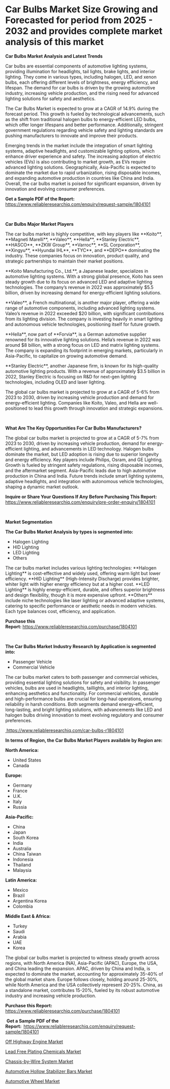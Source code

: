 <p><h1>Car Bulbs Market Size Growing and Forecasted for period from 2025 - 2032 and provides complete market analysis of this market</h1></p><p><strong>Car Bulbs Market Analysis and Latest Trends</strong></p>
<p><p>Car bulbs are essential components of automotive lighting systems, providing illumination for headlights, tail lights, brake lights, and interior lighting. They come in various types, including halogen, LED, and xenon bulbs, each offering different levels of brightness, energy efficiency, and lifespan. The demand for car bulbs is driven by the growing automotive industry, increasing vehicle production, and the rising need for advanced lighting solutions for safety and aesthetics.</p><p>The Car Bulbs Market is expected to grow at a CAGR of 14.9% during the forecast period. This growth is fueled by technological advancements, such as the shift from traditional halogen bulbs to energy-efficient LED bulbs, which offer longer lifespans and better performance. Additionally, stringent government regulations regarding vehicle safety and lighting standards are pushing manufacturers to innovate and improve their products.</p><p>Emerging trends in the market include the integration of smart lighting systems, adaptive headlights, and customizable lighting options, which enhance driver experience and safety. The increasing adoption of electric vehicles (EVs) is also contributing to market growth, as EVs require advanced lighting solutions. Geographically, Asia-Pacific is expected to dominate the market due to rapid urbanization, rising disposable incomes, and expanding automotive production in countries like China and India. Overall, the car bulbs market is poised for significant expansion, driven by innovation and evolving consumer preferences.</p></p>
<p><strong>Get a Sample PDF of the Report:&nbsp;</strong> <a href="https://www.reliableresearchiq.com/enquiry/request-sample/1804101?utm_campaign=1159&utm_medium=2&utm_source=Github&utm_content=ia&utm_term=22012025&utm_id=car-bulbs">https://www.reliableresearchiq.com/enquiry/request-sample/1804101</a></p>
<p>&nbsp;</p>
<p><strong>Car Bulbs Major Market Players</strong></p>
<p><p>The car bulbs market is highly competitive, with key players like **Koito**, **Magneti Marelli**, **Valeo**, **Hella**, **Stanley Electric**, **HASCO**, **ZKW Group**, **Varroc**, **SL Corporation**, **Xingyu**, **Hyundai IHL**, **TYC**, and **DEPO** dominating the industry. These companies focus on innovation, product quality, and strategic partnerships to maintain their market positions.</p><p>**Koito Manufacturing Co., Ltd.**, a Japanese leader, specializes in automotive lighting systems. With a strong global presence, Koito has seen steady growth due to its focus on advanced LED and adaptive lighting technologies. The company’s revenue in 2022 was approximately $5.5 billion, driven by increasing demand for energy-efficient lighting solutions.</p><p>**Valeo**, a French multinational, is another major player, offering a wide range of automotive components, including advanced lighting systems. Valeo’s revenue in 2022 exceeded $20 billion, with significant contributions from its lighting division. The company is investing heavily in smart lighting and autonomous vehicle technologies, positioning itself for future growth.</p><p>**Hella**, now part of **Forvia**, is a German automotive supplier renowned for its innovative lighting solutions. Hella’s revenue in 2022 was around $8 billion, with a strong focus on LED and matrix lighting systems. The company is expanding its footprint in emerging markets, particularly in Asia-Pacific, to capitalize on growing automotive demand.</p><p>**Stanley Electric**, another Japanese firm, is known for its high-quality automotive lighting products. With a revenue of approximately $3.5 billion in 2022, Stanley Electric is focusing on R&D for next-gen lighting technologies, including OLED and laser lighting.</p><p>The global car bulbs market is projected to grow at a CAGR of 5-6% from 2023 to 2030, driven by increasing vehicle production and demand for energy-efficient lighting. Companies like Koito, Valeo, and Hella are well-positioned to lead this growth through innovation and strategic expansions.</p></p>
<p>&nbsp;</p>
<p><strong>What Are The Key Opportunities For Car Bulbs Manufacturers?</strong></p>
<p><p>The global car bulbs market is projected to grow at a CAGR of 5-7% from 2023 to 2030, driven by increasing vehicle production, demand for energy-efficient lighting, and advancements in LED technology. Halogen bulbs dominate the market, but LED adoption is rising due to superior longevity and energy efficiency. Key players include Philips, Osram, and GE Lighting. Growth is fueled by stringent safety regulations, rising disposable incomes, and the aftermarket segment. Asia-Pacific leads due to high automotive production in China and India. Future trends include smart lighting systems, adaptive headlights, and integration with autonomous vehicle technologies, shaping a dynamic market outlook.</p></p>
<p><strong>Inquire or Share Your Questions If Any Before Purchasing This Report:</strong> <a href="https://www.reliableresearchiq.com/enquiry/pre-order-enquiry/1804101?utm_campaign=1159&utm_medium=2&utm_source=Github&utm_content=ia&utm_term=22012025&utm_id=car-bulbs">https://www.reliableresearchiq.com/enquiry/pre-order-enquiry/1804101</a></p>
<p>&nbsp;</p>
<p><strong>Market Segmentation</strong></p>
<p><strong>The Car Bulbs Market Analysis by types is segmented into:</strong></p>
<p><ul><li>Halogen Lighting</li><li>HID Lighting</li><li>LED Lighting</li><li>Others</li></ul></p>
<p><p>The car bulbs market includes various lighting technologies: **Halogen Lighting** is cost-effective and widely used, offering warm light but lower efficiency. **HID Lighting** (High-Intensity Discharge) provides brighter, whiter light with higher energy efficiency but at a higher cost. **LED Lighting** is highly energy-efficient, durable, and offers superior brightness and design flexibility, though it is more expensive upfront. **Others** include niche technologies like laser lighting or advanced adaptive systems, catering to specific performance or aesthetic needs in modern vehicles. Each type balances cost, efficiency, and application.</p></p>
<p><strong>Purchase this Report:&nbsp;</strong><a href="https://www.reliableresearchiq.com/purchase/1804101?utm_campaign=1159&utm_medium=2&utm_source=Github&utm_content=ia&utm_term=22012025&utm_id=car-bulbs">https://www.reliableresearchiq.com/purchase/1804101</a></p>
<p>&nbsp;</p>
<p><strong>The Car Bulbs Market Industry Research by Application is segmented into:</strong></p>
<p><ul><li>Passenger Vehicle</li><li>Commercial Vehicle</li></ul></p>
<p><p>The car bulbs market caters to both passenger and commercial vehicles, providing essential lighting solutions for safety and visibility. In passenger vehicles, bulbs are used in headlights, taillights, and interior lighting, enhancing aesthetics and functionality. For commercial vehicles, durable and high-performance bulbs are crucial for long-haul operations, ensuring reliability in harsh conditions. Both segments demand energy-efficient, long-lasting, and bright lighting solutions, with advancements like LED and halogen bulbs driving innovation to meet evolving regulatory and consumer preferences.</p></p>
<p><a href="https://www.reliableresearchiq.com/car-bulbs-r1804101?utm_campaign=1159&utm_medium=2&utm_source=Github&utm_content=ia&utm_term=22012025&utm_id=car-bulbs">&nbsp;https://www.reliableresearchiq.com/car-bulbs-r1804101</a></p>
<p><strong>In terms of Region, the Car Bulbs Market Players available by Region are:</strong></p>
<p>
    <p> <strong> North America: </strong>
        <ul>
            <li>United States</li>
            <li>Canada</li>
        </ul>
        </p> 
    <p> <strong> Europe: </strong>
        <ul>
            <li>Germany</li>
            <li>France</li>
            <li>U.K.</li>
            <li>Italy</li>
            <li>Russia</li>
        </ul>
        </p> 
    <p> <strong> Asia-Pacific: </strong>
        <ul>
            <li>China</li>
            <li>Japan</li>
            <li>South Korea</li>
            <li>India</li>
            <li>Australia</li>
            <li>China Taiwan</li>
            <li>Indonesia</li>
            <li>Thailand</li>
            <li>Malaysia</li>
        </ul>
        </p> 
    <p> <strong> Latin America: </strong>
        <ul>
            <li>Mexico</li>
            <li>Brazil</li>
            <li>Argentina Korea</li>
            <li>Colombia</li>
        </ul>
        </p> 
    <p> <strong> Middle East & Africa: </strong>
        <ul>
            <li>Turkey</li>
            <li>Saudi</li>
            <li>Arabia</li>
            <li>UAE</li>
            <li>Korea</li>
        </ul>
    </p>
    </p>
<p><p>The global car bulbs market is projected to witness steady growth across regions, with North America (NA), Asia-Pacific (APAC), Europe, the USA, and China leading the expansion. APAC, driven by China and India, is expected to dominate the market, accounting for approximately 35-40% of the global market share. Europe follows closely, holding around 25-30%, while North America and the USA collectively represent 20-25%. China, as a standalone market, contributes 15-20%, fueled by its robust automotive industry and increasing vehicle production.</p></p>
<p><strong>Purchase this Report: </strong><a href="https://www.reliableresearchiq.com/purchase/1804101?utm_campaign=1159&utm_medium=2&utm_source=Github&utm_content=ia&utm_term=22012025&utm_id=car-bulbs">https://www.reliableresearchiq.com/purchase/1804101</a></p>
<p>&nbsp;<strong>Get a Sample PDF of the Report:&nbsp;&nbsp;</strong><a href="https://www.reliableresearchiq.com/enquiry/request-sample/1804101?utm_campaign=1159&utm_medium=2&utm_source=Github&utm_content=ia&utm_term=22012025&utm_id=car-bulbs">https://www.reliableresearchiq.com/enquiry/request-sample/1804101</a></p>
<p><strong></strong></p>
<p><p><a href="https://github.com/lisaeichler20775/Market-Research-Report-List-1/blob/main/off-highway-engine-market.md?utm_campaign=1159&utm_medium=2&utm_source=Github&utm_content=ia&utm_term=22012025&utm_id=car-bulbs">Off Highway Engine Market</a></p><p><a href="https://www.linkedin.com/pulse/latest-market-research-indicates-rapid-growth-lead-free-l5b7e?utm_campaign=1159&utm_medium=2&utm_source=Github&utm_content=ia&utm_term=22012025&utm_id=car-bulbs">Lead Free Plating Chemicals Market</a></p><p><a href="https://www.linkedin.com/pulse/chassis-by-wire-system-market-share-analysis-68-cagr-ze7hc?utm_campaign=1159&utm_medium=2&utm_source=Github&utm_content=ia&utm_term=22012025&utm_id=car-bulbs">Chassis-by-Wire System Market</a></p><p><a href="https://www.linkedin.com/pulse/sales-channel-penetration-market-opportunities-automotive-9afre?utm_campaign=1159&utm_medium=2&utm_source=Github&utm_content=ia&utm_term=22012025&utm_id=car-bulbs">Automotive Hollow Stabilizer Bars Market</a></p><p><a href="https://github.com/yankimber90yankim/Market-Research-Report-List-1/blob/main/automotive-wheel-market.md?utm_campaign=1159&utm_medium=2&utm_source=Github&utm_content=ia&utm_term=22012025&utm_id=car-bulbs">Automotive Wheel Market</a></p></p>
